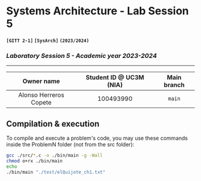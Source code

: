 # **Systems Architecture - Lab Session 5**
**`[GITT 2-1]` `[SysArch]` `(2023/2024)`**
### _Laboratory Session 5 - Academic year 2023-2024_

---

| Owner name | Student ID @ UC3M (NIA) | Main branch |
| :---: | :---: | :---: |
| Alonso Herreros Copete | 100493990 | `main` |

## Compilation & execution
To compile and execute a problem's code, you may use these commands inside the ProblemN folder (not from the src folder):
```bash
gcc ./src/*.c -o ./bin/main -g -Wall
chmod o+rx ./bin/main
echo
./bin/main "./test/elQuijote_ch1.txt"
```